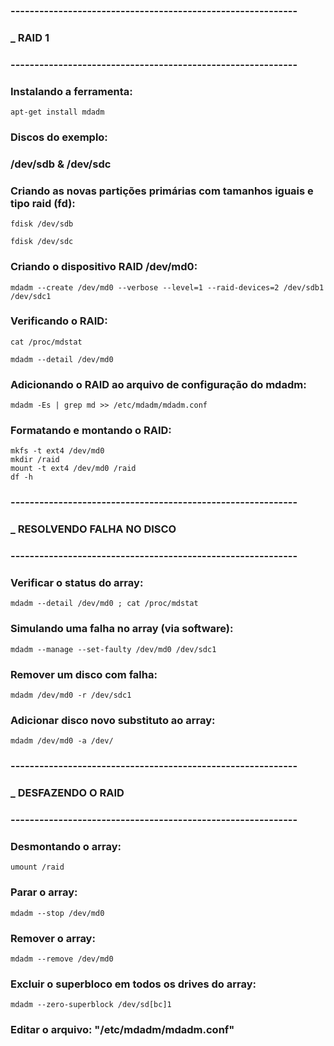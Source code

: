 ### ------------------------------------------------------------
### _	RAID 1
### ------------------------------------------------------------

### Instalando a ferramenta:

	apt-get install mdadm

### Discos do exemplo: 
### /dev/sdb & /dev/sdc

### Criando as novas partições primárias com tamanhos iguais e tipo raid (fd):

	fdisk /dev/sdb
	
	fdisk /dev/sdc

### Criando o dispositivo RAID /dev/md0:

	mdadm --create /dev/md0 --verbose --level=1 --raid-devices=2 /dev/sdb1 /dev/sdc1

### Verificando o RAID:

	cat /proc/mdstat

	mdadm --detail /dev/md0

### Adicionando o RAID ao arquivo de configuração do mdadm:

	mdadm -Es | grep md >> /etc/mdadm/mdadm.conf

### Formatando e montando o RAID:

	mkfs -t ext4 /dev/md0
	mkdir /raid
	mount -t ext4 /dev/md0 /raid
	df -h
### ------------------------------------------------------------
### _	RESOLVENDO FALHA NO DISCO
### ------------------------------------------------------------

### Verificar o status do array:

	mdadm --detail /dev/md0 ; cat /proc/mdstat

### Simulando uma falha no array (via software):

	mdadm --manage --set-faulty /dev/md0 /dev/sdc1

### Remover um disco com falha:

	mdadm /dev/md0 -r /dev/sdc1

### Adicionar disco novo substituto ao array:

	mdadm /dev/md0 -a /dev/

### ------------------------------------------------------------
### _	DESFAZENDO O RAID
### ------------------------------------------------------------

### Desmontando o array:

	umount /raid

### Parar o array:

	mdadm --stop /dev/md0

### Remover o array:

	mdadm --remove /dev/md0

### Excluir o superbloco em todos os drives do array:

	mdadm --zero-superblock /dev/sd[bc]1

### Editar o arquivo: "/etc/mdadm/mdadm.conf"